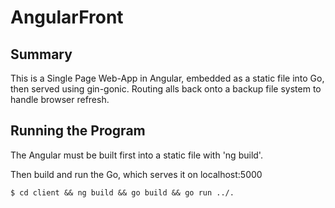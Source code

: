 # AngularFront
## Summary
This is a Single Page Web-App in Angular, embedded as a static file into Go, then served using gin-gonic. Routing alls back onto a backup file system to handle browser refresh.

## Running the Program
The Angular must be built first into a static file with 'ng build'.

Then build and run the Go, which serves it on localhost:5000

    $ cd client && ng build && go build && go run ../.

